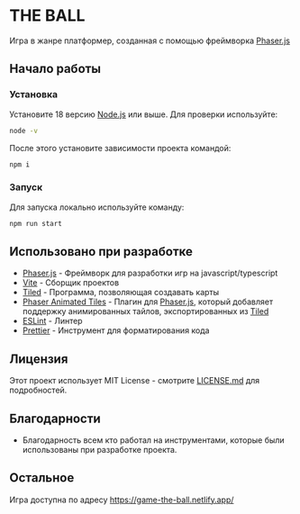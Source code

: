 # THE BALL

Игра в жанре платформер, созданная с помощью фреймворка [Phaser.js](https://phaser.io/)

## Начало работы

### Установка

Установите 18 версию [Node.js](https://nodejs.org/) или выше.
Для проверки используйте:

```bash
node -v
```

После этого установите зависимости проекта командой:

```bash
npm i
```

### Запуск

Для запуска локально используйте команду:

```bash
npm run start
```

## Использовано при разработке

* [Phaser.js](https://phaser.io/) - Фреймворк для разработки игр на javascript/typescript
* [Vite](https://vitejs.dev/) - Сборщик проектов
* [Tiled](https://www.mapeditor.org/) - Программа, позволяющая создавать карты
* [Phaser Animated Tiles](https://github.com/nkholski/phaser-animated-tiles) - Плагин для [Phaser.js](https://phaser.io/), который добавляет поддержку анимированных тайлов, экспортированных из [Tiled](https://www.mapeditor.org/)
* [ESLint](https://eslint.org/) - Линтер
* [Prettier](https://prettier.io/) - Инструмент для форматирования кода

## Лицензия

Этот проект использует MIT License - смотрите [LICENSE.md](LICENSE.md) для подробностей.

## Благодарности

* Благодарность всем кто работал на инструментами, которые были использованы при разработке проекта.

## Остальное

Игра доступна по адресу <https://game-the-ball.netlify.app/>
